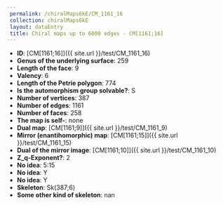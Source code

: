 ```yaml
--- 
 permalink: /chiralMaps6kE/CM_1161_16 
 collection: chiralMaps6kE
 layout: dataEntry
 title: Chiral maps up to 6000 edges - CM[1161;16]
---
```


- **ID**: [CM[1161;16]]({{ site.url }}/test/CM_1161_16)
- **Genus of the underlying surface**: 259
- **Length of the face**: 9
- **Valency**: 6
- **Length of the Petrie polygon**: 774
- **Is the automorphism group solvable?**: S
- **Number of vertices**: 387
- **Number of edges**: 1161
- **Number of faces**: 258
- **The map is self-**: none
- **Dual map**: [CM[1161;9]]({{ site.url }}/test/CM_1161_9)
- **Mirror (enantihomorphic) map**: [CM[1161;15]]({{ site.url }}/test/CM_1161_15)
- **Dual of the mirror image**: [CM[1161;10]]({{ site.url }}/test/CM_1161_10)
- **Z_q-Exponent?**: 2
- **No idea**:  5:15
- **No idea**: Y
- **No idea**: Y
- **Skeleton**: Sk(387;6)
- **Some other kind of skeleton**: nan
